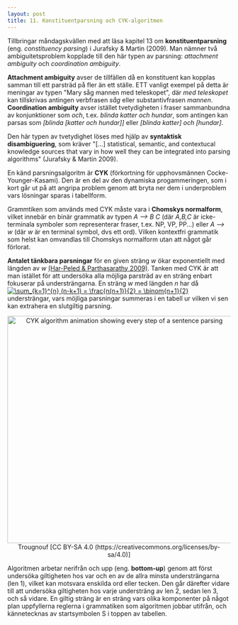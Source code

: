```yaml
---
layout: post
title: 11. Konstituentparsning och CYK-algoritmen
---
```


Tillbringar måndagskvällen med att läsa kapitel 13 om **konstituentparsning** (eng. *constituency parsing*) i Jurafsky & Martin (2009). Man nämner två ambiguitetsproblem kopplade till den här typen av parsning: *attachment ambiguity* och *coordination ambiguity*. 

**Attachment ambiguity** avser de tillfällen då en konstituent kan kopplas samman till ett parsträd på fler än ett ställe. ETT vanligt exempel på detta är meningar av typen "Mary såg mannen med teleskopet", där *med teleskopet* kan tillskrivas antingen verbfrasen *såg* eller substantivfrasen *mannen*. **Coordination ambiguity** avser istället tvetydigheten i fraser sammanbundna av konjunktioner som *och*, t.ex. *blinda katter och hundar*, som antingen kan parsas som *[blinda [katter och hundar]]* eller *[blinda katter] och [hundar]*. 

Den här typen av tvetydighet löses med hjälp av **syntaktisk disambiguering**, som kräver "[...] statistical, semantic, and contextucal knowledge sources that vary in how well they can be integrated into parsing algorithms" (Jurafsky & Martin 2009). 

En känd parsningsalgoritm är **CYK** (förkortning för upphovsmännen Cocke-Younger-Kasami). Den är en del av den dynamiska progammeringen, som i kort går ut på att angripa problem genom att bryta ner dem i underproblem vars lösningar sparas i tabellform. 

Grammtiken som används med CYK måste vara i **Chomskys normalform**, vilket innebär en binär grammatik av typen *A --> B C* (där *A,B,C* är icke-terminala symboler som representerar fraser, t.ex. NP, VP, PP...) eller *A --> w* (där *w* är en terminal symbol, dvs ett ord). Vilken kontextfri grammatik som helst kan omvandlas till Chomskys normalform utan att något går förlorat. 

**Antalet tänkbara parsningar** för en given sträng *w* ökar exponentiellt med längden av *w* [(Har-Peled & Parthasarathy 2009)](https://courses.grainger.illinois.edu/cs373/sp2009/lectures/lect_15.pdf). Tanken med CYK är att man istället för att undersöka alla möjliga parsträd av en sträng enbart fokuserar på understrängarna. En sträng *w* med längden *n* har då <a href="https://www.codecogs.com/eqnedit.php?latex=\inline&space;\sum_{k=1}^{n}&space;(n-k&plus;1)&space;=&space;\frac{n(n&plus;1)}{2}&space;=&space;\binom{n&plus;1}{2}" target="_blank"><img src="https://latex.codecogs.com/gif.latex?\inline&space;\sum_{k=1}^{n}&space;(n-k&plus;1)&space;=&space;\frac{n(n&plus;1)}{2}&space;=&space;\binom{n&plus;1}{2}" title="\sum_{k=1}^{n} (n-k+1) = \frac{n(n+1)}{2} = \binom{n+1}{2}" /></a> understrängar, vars möjliga parsningar summeras i en tabell ur vilken vi sen kan extrahera en slutgiltig parsning. 

<p align="center">
<a title="Trougnouf [CC BY-SA 4.0 (https://creativecommons.org/licenses/by-sa/4.0)], via Wikimedia Commons" href="https://commons.wikimedia.org/wiki/File:CYK_algorithm_animation_showing_every_step_of_a_sentence_parsing.gif"><img width="512" alt="CYK algorithm animation showing every step of a sentence parsing" src="https://upload.wikimedia.org/wikipedia/commons/thumb/f/f5/CYK_algorithm_animation_showing_every_step_of_a_sentence_parsing.gif/512px-CYK_algorithm_animation_showing_every_step_of_a_sentence_parsing.gif"></a><br>Trougnouf [CC BY-SA 4.0 (https://creativecommons.org/licenses/by-sa/4.0)]</p>

Algoritmen arbetar nerifrån och upp (eng. **bottom-up**) genom att först undersöka giltigheten hos var och en av de allra minsta understrängarna (len 1), vilket kan motsvara enskilda ord eller tecken. Den går därefter vidare till att undersöka giltigheten hos varje understräng av len 2, sedan len 3, och så vidare. En giltig sträng är en sträng vars olika komponenter på något plan uppfyllerna reglerna i grammatiken som algoritmen jobbar utifrån, och kännetecknas av startsymbolen S i toppen av tabellen.
